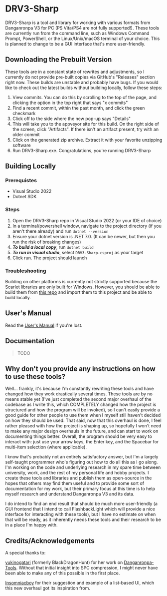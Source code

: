 # DRV3-Sharp
DRV3-Sharp is a tool and library for working with various formats from Danganronpa V3 for PC (PS Vita/PS4 are not fully supported!). These tools are currently run from the command line, such as Windows Command Prompt, PowerShell, or the Linux/Unix/macOS terminal of your choice. This is planned to change to be a GUI interface that's more user-friendly.

## Downloading the Prebuilt Version
These tools are in a constant state of rewrites and adjustments, so I currently do not provide pre-built copies via GitHub's "Releases" section right now. These builds are unstable and probably have bugs. If you would like to check out the latest builds without building locally, follow these steps:

1. View commits. You can do this by scrolling to the top of the page, and clicking the option in the top right that says "x commits"
2. Find a recent commit, within the past month, and click the green checkmark
3. Click off to the side where the new pop-up says "Details"
4. This will take you to the appveyor site for this build. On the right side of the screen, click "Artifacts". If there isn't an artifact present, try  with an older commit
5. Click on the generated zip archive. Extract it with your favorite unzipping software
6. Run DRV3-Sharp.exe. Congratulations, you're running DRV3-Sharp

## Building Locally
### Prerequistes
- Visual Studio 2022
- Dotnet SDK

### Steps
1. Open the DRV3-Sharp repo in Visual Studio 2022 (or your IDE of choice)
2. In a terminal/powershell window, navigate to the project directory (if you aren't there already) and run `dotnet --version`
3. Ensure your dotnet version is .NET 7.0. (It can be newer, but then you run the risk of breaking changes)
4. ***To build a local copy***, run `dotnet build`
5. ***To run in visual studio***, select `DRV3-Sharp.csproj` as your target
6. Click run. The project should launch

### Troubleshooting
Building on other platforms is currently not strictly supported because the Scarlet libraries are only built for Windows. However, you should be able to build them from [this repo](https://github.com/CaptainSwag101/Scarlet) and import them to this project and be able to build locally.

## User's Manual
Read the [User's Manual](usersManual.md) if you're lost.

## Documentation
>TODO

## Why don't you provide any instructions on how to use these tools?
Well... frankly, it's because I'm constantly rewriting these tools and have changed how they work drastically several times. These tools are by no means stable yet (I've just completed the second major overhaul of the codebase as I write this, which COMPLETELY changed how the project is structured and how the program will be invoked), so I can't easily provide a good guide for other people to use them when I myself still haven't decided on how they should be used. That said, now that this overhaul is done, I feel rather pleased with how the project is shaping up, so hopefully I won't need to make any major design overhauls in the future, and can start to work on documenting things better. Overall, the program should be very easy to interact with: just use your arrow keys, the Enter key, and the Spacebar for multi-item selection (where applicable).

I know that's probably not an entirely satisfactory answer, but I'm a largely self-taught programmer who's figuring out how to do all this as I go along. I'm working on the code and underlying research in my spare time between university, work, and the rest of my personal life and hobby projects. I create these tools and libraries and publish them as open-source in the hopes that others may find them useful and to provide some sort of documentation for my work, but their primary focus at this time is to help myself research and understand Danganronpa V3 and its data.

I do intend to find an end result that should be much more user-friendly (a GUI frontend that I intend to call FlashbackLight which will provide a nice interface for interacting with these tools), but I have no estimate on when that will be ready, as it inherently needs these tools and their research to be in a place I'm happy with.

## Credits/Acknowledgements
A special thanks to:

[yukinogatari](https://github.com/yukinogatari) (formerly BlackDragonHunt) for her work on [Danganronpa-Tools](https://github.com/yukinogatari/Danganronpa-Tools). Without that initial insight into SPC compression, I might never have been able to make any of this possible in the first place.

[Insomniacboy](https://github.com/Insomniacboy) for their suggestion and example of a list-based UI, which this new overhaul got its inspiration from.
